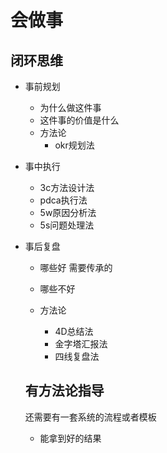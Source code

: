 # 会做事

## 闭环思维

* 事前规划

  * 为什么做这件事
  * 这件事的价值是什么
  * 方法论
    * okr规划法

* 事中执行

  * 3c方法设计法
  * pdca执行法
  * 5w原因分析法
  * 5s问题处理法

* 事后复盘

  * 哪些好 需要传承的

  * 哪些不好

  * 方法论

    * 4D总结法
    * 金字塔汇报法
    * 四线复盘法

    

  ## 有方法论指导

  还需要有一套系统的流程或者模板

  * 能拿到好的结果

  

  